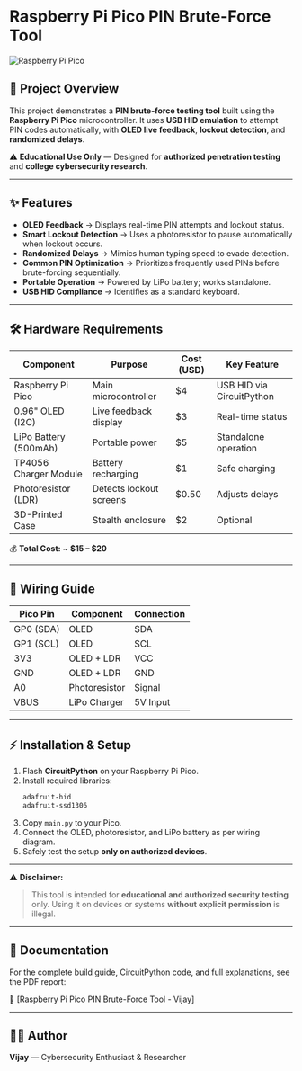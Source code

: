 # Raspberry Pi Pico PIN Brute-Force Tool

![Raspberry Pi Pico](https://www.raspberrypi.com/app/uploads/2021/01/pico-1-768x512.jpg)

## **📌 Project Overview**
This project demonstrates a **PIN brute-force testing tool** built using the **Raspberry Pi Pico** microcontroller. It uses **USB HID emulation** to attempt PIN codes automatically, with **OLED live feedback**, **lockout detection**, and **randomized delays**.

⚠️ **Educational Use Only** — Designed for **authorized penetration testing** and **college cybersecurity research**.

---

## **✨ Features**
- **OLED Feedback** → Displays real-time PIN attempts and lockout status.
- **Smart Lockout Detection** → Uses a photoresistor to pause automatically when lockout occurs.
- **Randomized Delays** → Mimics human typing speed to evade detection.
- **Common PIN Optimization** → Prioritizes frequently used PINs before brute-forcing sequentially.
- **Portable Operation** → Powered by LiPo battery; works standalone.
- **USB HID Compliance** → Identifies as a standard keyboard.

---

## **🛠 Hardware Requirements**
| Component            | Purpose                      | Cost (USD) | Key Feature |
|---------------------|-------------------------------|------------|-------------|
| Raspberry Pi Pico   | Main microcontroller         | $4         | USB HID via CircuitPython |
| 0.96" OLED (I2C)    | Live feedback display        | $3         | Real-time status |
| LiPo Battery (500mAh) | Portable power             | $5         | Standalone operation |
| TP4056 Charger Module | Battery recharging         | $1         | Safe charging |
| Photoresistor (LDR) | Detects lockout screens     | $0.50      | Adjusts delays |
| 3D-Printed Case     | Stealth enclosure           | $2         | Optional |

💰 **Total Cost:** ~ **$15 – $20**

---

## **🔌 Wiring Guide**
| Pico Pin | Component       | Connection |
|----------|----------------|------------|
| GP0 (SDA) | OLED           | SDA |
| GP1 (SCL) | OLED           | SCL |
| 3V3      | OLED + LDR      | VCC |
| GND      | OLED + LDR      | GND |
| A0       | Photoresistor   | Signal |
| VBUS     | LiPo Charger    | 5V Input |


---

## **⚡ Installation & Setup**
1. Flash **CircuitPython** on your Raspberry Pi Pico.
2. Install required libraries:
   ```bash
   adafruit-hid
   adafruit-ssd1306
   ```
3. Copy `main.py` to your Pico.
4. Connect the OLED, photoresistor, and LiPo battery as per wiring diagram.
5. Safely test the setup **only on authorized devices**.

---

⚠️ **Disclaimer:**
> This tool is intended for **educational and authorized security testing** only. Using it on devices or systems **without explicit permission** is illegal.

---

## **📄 Documentation**
For the complete build guide, CircuitPython code, and full explanations, see the PDF report:

📄 [Raspberry Pi Pico PIN Brute-Force Tool - Vijay]

---

## **👨‍💻 Author**
**Vijay** — Cybersecurity Enthusiast & Researcher
